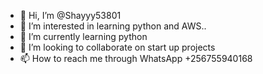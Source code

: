 - 👋 Hi, I’m @Shayyy53801
- 👀 I’m interested in learning python and AWS..
- 🌱 I’m currently learning python
- 💞️ I’m looking to collaborate on start up projects 
- 📫 How to reach me through WhatsApp +256755940168

<!---
Shayyy53801/Shayyy53801 is a ✨ special ✨ repository because its `README.md` (this file) appears on your GitHub profile.
You can click the Preview link to take a look at your changes.
--->
